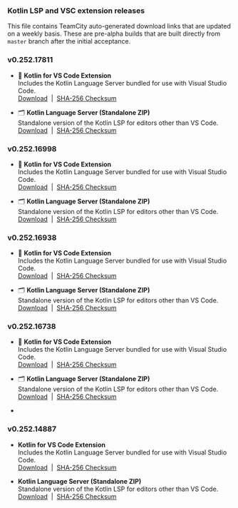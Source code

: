 ### Kotlin LSP and VSC extension releases

This file contains TeamCity auto-generated download links that are updated on a weekly basis.
These are pre-alpha builds that are built directly from `master` branch after the initial acceptance.

### v0.252.17811
- :test_tube: **Kotlin for VS Code Extension**  
  Includes the Kotlin Language Server bundled for use with Visual Studio Code.  
  [Download](https://download-cdn.jetbrains.com/kotlin-lsp/0.252.17811/kotlin-0.252.17811.vsix) &nbsp;|&nbsp; [SHA-256 Checksum](https://download-cdn.jetbrains.com/kotlin-lsp/0.252.17811/kotlin-0.252.17811.vsix.sha256)

- :card_index_dividers: **Kotlin Language Server (Standalone ZIP)**  
  Standalone version of the Kotlin LSP for editors other than VS Code.  
  [Download](https://download-cdn.jetbrains.com/kotlin-lsp/0.252.17811/kotlin-0.252.17811.zip) &nbsp;|&nbsp; [SHA-256 Checksum](https://download-cdn.jetbrains.com/kotlin-lsp/0.252.17811/kotlin-0.252.17811.zip.sha256)

### v0.252.16998
- :test_tube: **Kotlin for VS Code Extension**  
  Includes the Kotlin Language Server bundled for use with Visual Studio Code.  
  [Download](https://download-cdn.jetbrains.com/kotlin-lsp/0.252.16998/kotlin-0.252.16998.vsix) &nbsp;|&nbsp; [SHA-256 Checksum](https://download-cdn.jetbrains.com/kotlin-lsp/0.252.16998/kotlin-0.252.16998.vsix.sha256)

- :card_index_dividers: **Kotlin Language Server (Standalone ZIP)**  
  Standalone version of the Kotlin LSP for editors other than VS Code.  
  [Download](https://download-cdn.jetbrains.com/kotlin-lsp/0.252.16998/kotlin-0.252.16998.zip) &nbsp;|&nbsp; [SHA-256 Checksum](https://download-cdn.jetbrains.com/kotlin-lsp/0.252.16998/kotlin-0.252.16998.zip.sha256)

### v0.252.16938
- :test_tube: **Kotlin for VS Code Extension**  
  Includes the Kotlin Language Server bundled for use with Visual Studio Code.  
  [Download](https://download-cdn.jetbrains.com/kotlin-lsp/0.252.16938/kotlin-0.252.16938.vsix) &nbsp;|&nbsp; [SHA-256 Checksum](https://download-cdn.jetbrains.com/kotlin-lsp/0.252.16938/kotlin-0.252.16938.vsix.sha256)

- :card_index_dividers: **Kotlin Language Server (Standalone ZIP)**  
  Standalone version of the Kotlin LSP for editors other than VS Code.  
  [Download](https://download-cdn.jetbrains.com/kotlin-lsp/0.252.16938/kotlin-0.252.16938.zip) &nbsp;|&nbsp; [SHA-256 Checksum](https://download-cdn.jetbrains.com/kotlin-lsp/0.252.16938/kotlin-0.252.16938.zip.sha256)

### v0.252.16738

- :test_tube: **Kotlin for VS Code Extension**  
  Includes the Kotlin Language Server bundled for use with Visual Studio Code.  
  [Download](https://download-cdn.jetbrains.com/kotlin-lsp/0.252.16738/kotlin-0.252.16738.vsix) &nbsp;|&nbsp; [SHA-256 Checksum](https://download-cdn.jetbrains.com/kotlin-lsp/0.252.16738/kotlin-0.252.16738.vsix.sha256)

- :card_index_dividers: **Kotlin Language Server (Standalone ZIP)**  
  Standalone version of the Kotlin LSP for editors other than VS Code.  
  [Download](https://download-cdn.jetbrains.com/kotlin-lsp/0.252.16738/kotlin-0.252.16738.zip) &nbsp;|&nbsp; [SHA-256 Checksum](https://download-cdn.jetbrains.com/kotlin-lsp/0.252.16738/kotlin-0.252.16738.zip.sha256)
- 
### v0.252.14887

- **Kotlin for VS Code Extension**  
  Includes the Kotlin Language Server bundled for use with Visual Studio Code.  
  [Download](https://download-cdn.jetbrains.com/kotlin-lsp/0.252.14887/kotlin-0.252.14887.vsix) &nbsp;|&nbsp; [SHA-256 Checksum](https://download-cdn.jetbrains.com/kotlin-lsp/0.252.14887/kotlin-0.252.14887.vsix.sha256)

-  **Kotlin Language Server (Standalone ZIP)**  
  Standalone version of the Kotlin LSP for editors other than VS Code.  
  [Download](https://download-cdn.jetbrains.com/kotlin-lsp/0.252.14887/kotlin-0.252.14887.zip) &nbsp;|&nbsp; [SHA-256 Checksum](https://download-cdn.jetbrains.com/kotlin-lsp/0.252.14887/kotlin-0.252.14887.zip.sha256)